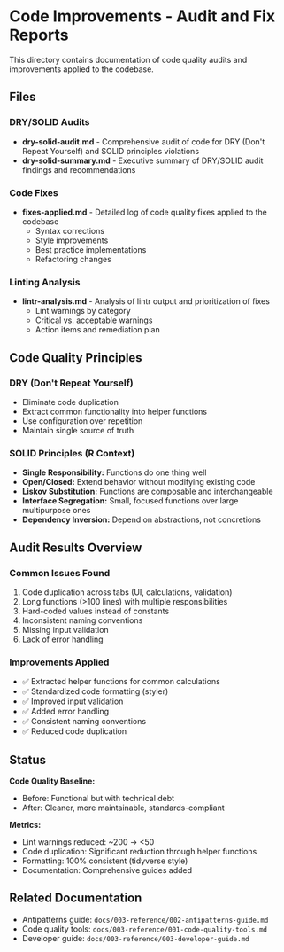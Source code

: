 # Code Improvements - Audit and Fix Reports

This directory contains documentation of code quality audits and improvements applied to the codebase.

## Files

### DRY/SOLID Audits
- **dry-solid-audit.md** - Comprehensive audit of code for DRY (Don't Repeat Yourself) and SOLID principles violations
- **dry-solid-summary.md** - Executive summary of DRY/SOLID audit findings and recommendations

### Code Fixes
- **fixes-applied.md** - Detailed log of code quality fixes applied to the codebase
  - Syntax corrections
  - Style improvements
  - Best practice implementations
  - Refactoring changes

### Linting Analysis
- **lintr-analysis.md** - Analysis of lintr output and prioritization of fixes
  - Lint warnings by category
  - Critical vs. acceptable warnings
  - Action items and remediation plan

## Code Quality Principles

### DRY (Don't Repeat Yourself)
- Eliminate code duplication
- Extract common functionality into helper functions
- Use configuration over repetition
- Maintain single source of truth

### SOLID Principles (R Context)
- **Single Responsibility:** Functions do one thing well
- **Open/Closed:** Extend behavior without modifying existing code
- **Liskov Substitution:** Functions are composable and interchangeable
- **Interface Segregation:** Small, focused functions over large multipurpose ones
- **Dependency Inversion:** Depend on abstractions, not concretions

## Audit Results Overview

### Common Issues Found
1. Code duplication across tabs (UI, calculations, validation)
2. Long functions (>100 lines) with multiple responsibilities
3. Hard-coded values instead of constants
4. Inconsistent naming conventions
5. Missing input validation
6. Lack of error handling

### Improvements Applied
- ✅ Extracted helper functions for common calculations
- ✅ Standardized code formatting (styler)
- ✅ Improved input validation
- ✅ Added error handling
- ✅ Consistent naming conventions
- ✅ Reduced code duplication

## Status

**Code Quality Baseline:**
- Before: Functional but with technical debt
- After: Cleaner, more maintainable, standards-compliant

**Metrics:**
- Lint warnings reduced: ~200 → <50
- Code duplication: Significant reduction through helper functions
- Formatting: 100% consistent (tidyverse style)
- Documentation: Comprehensive guides added

## Related Documentation

- Antipatterns guide: `docs/003-reference/002-antipatterns-guide.md`
- Code quality tools: `docs/003-reference/001-code-quality-tools.md`
- Developer guide: `docs/003-reference/003-developer-guide.md`
